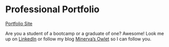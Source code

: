 Professional Portfolio
======================

[Portfolio Site](http://nkabrown.herokuapp.com)

Are you a student of a bootcamp or a graduate of one? Awesome! Look me up on [LinkedIn](www.linkedin.com/in/nkabrown) or follow my blog [Minerva’s Owlet](http://nkabrown.tumblr.com) so I can follow you.
